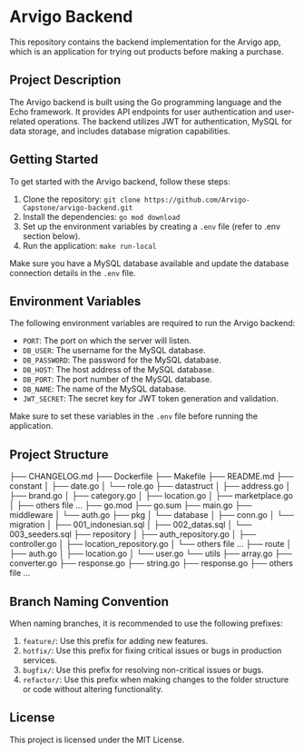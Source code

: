 # Arvigo Backend

This repository contains the backend implementation for the Arvigo app, which is an application for trying out products before making a purchase.

## Project Description

The Arvigo backend is built using the Go programming language and the Echo framework. It provides API endpoints for user authentication and user-related operations. The backend utilizes JWT for authentication, MySQL for data storage, and includes database migration capabilities.

## Getting Started

To get started with the Arvigo backend, follow these steps:

1. Clone the repository: `git clone https://github.com/Arvigo-Capstone/arvigo-backend.git`
2. Install the dependencies: `go mod download`
3. Set up the environment variables by creating a `.env` file (refer to .env section below).
4. Run the application: `make run-local`

Make sure you have a MySQL database available and update the database connection details in the `.env` file.

## Environment Variables

The following environment variables are required to run the Arvigo backend:

- `PORT`: The port on which the server will listen.
- `DB_USER`: The username for the MySQL database.
- `DB_PASSWORD`: The password for the MySQL database.
- `DB_HOST`: The host address of the MySQL database.
- `DB_PORT`: The port number of the MySQL database.
- `DB_NAME`: The name of the MySQL database.
- `JWT_SECRET`: The secret key for JWT token generation and validation.

Make sure to set these variables in the `.env` file before running the application.

## Project Structure

├── CHANGELOG.md
├── Dockerfile
├── Makefile
├── README.md
├── constant
│   ├── date.go
│   └── role.go
├── datastruct
│   ├── address.go
│   ├── brand.go
│   ├── category.go
│   ├── location.go
│   ├── marketplace.go
│   ├── others file ...
├── go.mod
├── go.sum
├── main.go
├── middleware
│   └── auth.go
├── pkg
│   └── database
│       ├── conn.go
│       └── migration
│           ├── 001_indonesian.sql
│           ├── 002_datas.sql
│           └── 003_seeders.sql
├── repository
│   ├── auth_repository.go
│   ├── controller.go
│   ├── location_repository.go
│   └── others file ...
├── route
│   ├── auth.go
│   ├── location.go
│   └── user.go
└── utils
    ├── array.go
    ├── converter.go
    ├── response.go
    ├── string.go
    ├── response.go
    ├── others file ...


## Branch Naming Convention
When naming branches, it is recommended to use the following prefixes:

1. `feature/`: Use this prefix for adding new features.
2. `hotfix/`: Use this prefix for fixing critical issues or bugs in production services.
3. `bugfix/`: Use this prefix for resolving non-critical issues or bugs.
4. `refactor/`: Use this prefix when making changes to the folder structure or code without altering functionality.

## License

This project is licensed under the MIT License.


    